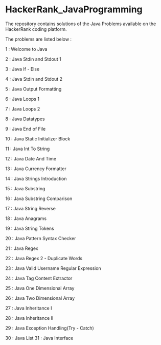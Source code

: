 # HackerRank_JavaProgramming

The repository contains solutions of the Java Problems available on the HackerRank coding platform.

The problems are listed below : 

1 : Welcome to Java

2 : Java Stdin and Stdout 1

3 : Java If - Else

4 : Java Stdin and Stdout 2

5 : Java Output Formatting

6 : Java Loops 1

7 : Java Loops 2

8 : Java Datatypes

9 : Java End of File

10 : Java Static Initializer Block

11 : Java Int To String

12 : Java Date And Time

13 : Java Currency Formatter

14 : Java Strings Introduction

15 : Java Substring

16 : Java Substring Comparison

17 : Java String Reverse

18 : Java Anagrams

19 : Java String Tokens

20 : Java Pattern Syntax Checker

21 : Java Regex

22 : Java Regex 2 - Duplicate Words

23 : Java Valid Username Regular Expression

24 : Java Tag Content Extractor

25 : Java One Dimensional Array

26 : Java Two Dimensional Array

27 : Java Inheritance I

28 : Java Inheritance II

29 : Java Exception Handling(Try - Catch)

30 : Java List
31 : Java Interface
